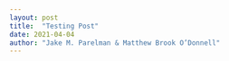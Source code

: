 ```yaml
---
layout: post
title:  "Testing Post"
date: 2021-04-04
author: "Jake M. Parelman & Matthew Brook O’Donnell"
---
```



<object data="/img/figures/draft_1.svg" type="image/svg+xml"></object>

<script>
d3.select('#g855')
    .on('mouseover',function(){console.log("HI");});
</script>
